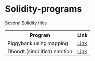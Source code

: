 # Solidity-programs
Several Solidity files

<table>
  <tr>
    <th>Program</th>
    <th>Link</th>
  </tr>
  <tr>
    <td>Piggybank using mapping</td>
    <td><a href=https://github.com/javVM/Solidity-programs/blob/main/PiggyMapping.sol>Link</a></td>
  </tr>
  <tr>
    <td> Dhondt (simplified) election </td>
    <td><a href=https://github.com/javVM/Solidity-programs/blob/main/DhondtElections.sol>Link</a></td>
  </tr>
</table>
